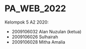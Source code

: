 # PA_WEB_2022
Kelompok 5 A2 2020:
- 2009106032 Alan Nuzulan (ketua)
- 2009106026 Sulhairah
- 2009106028 Mitha Amalia
